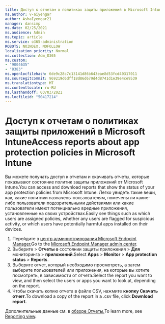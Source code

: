 ```yaml
---
title: Доступ к отчетам о политиках защиты приложений в Microsoft Intune
ms.author: v-aiyengar
author: AshaIyengar21
manager: dansimp
ms.date: 02/25/2021
ms.audience: Admin
ms.topic: article
ms.service: o365-administration
ROBOTS: NOINDEX, NOFOLLOW
localization_priority: Normal
ms.collection: Adm_O365
ms.custom:
- "9004635"
- "8383"
ms.openlocfilehash: 6de9c28c7c13141d86b643eae8d53fcd40317011
ms.sourcegitcommit: 969219d6dff18d86d679d4d8741d1e39e4ce9539
ms.translationtype: MT
ms.contentlocale: ru-RU
ms.lasthandoff: 03/03/2021
ms.locfileid: "50417214"
---
```

# <a name="access-reports-about-app-protection-policies-in-microsoft-intune"></a><span data-ttu-id="3b3c1-102">Доступ к отчетам о политиках защиты приложений в Microsoft Intune</span><span class="sxs-lookup"><span data-stu-id="3b3c1-102">Access reports about app protection policies in Microsoft Intune</span></span>

<span data-ttu-id="3b3c1-103">Вы можете получать доступ к отчетам и скачивать отчеты, которые показывают состояние политик защиты приложений от Microsoft Intune.</span><span class="sxs-lookup"><span data-stu-id="3b3c1-103">You can access and download reports that show the status of your app protection policies from Microsoft Intune.</span></span> <span data-ttu-id="3b3c1-104">Легко увидеть такие вещи, как, какие политики назначены пользователям, помечены ли какие-либо пользователи подозрительными действиями или какие пользователи имеют потенциально вредные приложения, установленные на своих устройствах.</span><span class="sxs-lookup"><span data-stu-id="3b3c1-104">Easily see things such as which users are assigned policies, whether any users are flagged for suspicious activity, or which users have potentially harmful apps installed on their devices.</span></span>

1. <span data-ttu-id="3b3c1-105">Перейдите в [центр администрирования Microsoft Endpoint Manager.](https://go.microsoft.com/fwlink/?linkid=2109431)</span><span class="sxs-lookup"><span data-stu-id="3b3c1-105">Go to the [Microsoft Endpoint Manager admin center](https://go.microsoft.com/fwlink/?linkid=2109431).</span></span>
1. <span data-ttu-id="3b3c1-106">Выберите   >  **Отчеты о** состоянии защиты приложения  >  **Для** мониторинга  >  **приложений**.</span><span class="sxs-lookup"><span data-stu-id="3b3c1-106">Select **Apps** > **Monitor** > **App protection status** > **Reports**.</span></span>
1. <span data-ttu-id="3b3c1-107">Выберите отчет, который необходимо просмотреть, а затем выберите пользователей или приложения, на которые вы хотите посмотреть, в зависимости от отчета.</span><span class="sxs-lookup"><span data-stu-id="3b3c1-107">Select the report you want to view, and then select the users or apps you want to look at, depending on the report.</span></span>
1. <span data-ttu-id="3b3c1-108">Чтобы скачать копию отчета в файле CSV, нажмите **кнопку Скачать отчет**.</span><span class="sxs-lookup"><span data-stu-id="3b3c1-108">To download a copy of the report in a .csv file, click **Download report**.</span></span>

<span data-ttu-id="3b3c1-109">Дополнительные данные см. в [обзоре Отчеты.](https://go.microsoft.com/fwlink/?linkid=2109431)</span><span class="sxs-lookup"><span data-stu-id="3b3c1-109">To learn more, see [Reporting view](https://go.microsoft.com/fwlink/?linkid=2109431).</span></span>
